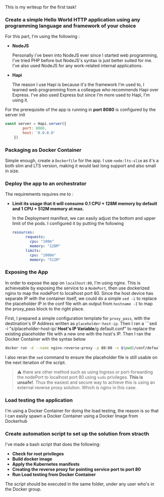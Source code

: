 
This is my writeup for the first task!

### Create a simple Hello World HTTP application using any programming language and framework of your choice

For this part, I'm using the following :
- **NodeJS**

 	Personally i've been into NodeJS ever since I started web programming, I've tried PHP before but NodeJS's syntax is just better suited for me. I've also used NodeJS for any work-related internal applications.
- **Hapi**

  The reason I use Hapi is because it's the framework I'm used to, I learned web programming from a colleague who recommends Hapi over Express. I've also used Express but since I'm more used to Hapi, I'm using it.

For the prerequisite of the app is running in **port 8080** is configured by the server init 
```JavaScript
const server = Hapi.server({
        port: 8080,
        host: '0.0.0.0'
    })
``` 

### Packaging as Docker Container

Simple enough, create a ```Dockerfile``` for the app. I use ```node:lts-slim``` as it's a both slim and LTS version, making it would last long support and also small in size.

### Deploy the app to an orchestrator

The requirements requires me to :

- **Limit its usage that it will consume 0.1 CPU + 128M memory by default and 1 CPU + 512M memory at max.**

    In the Deployment manifest, we can easily adjust the bottom and upper limit of the pods. I configured it by putting the following
    ```yaml
    resources:
          requests:
            cpu: "100m"
            memory: "128M"
          limits:
            cpu: "1000m"
            memory: "512M"
    ```

### Exposing the App
In order to expose the app on ```localhost:80```, I'm using nginx. This is achieveable by exposing the service to a ```NodePort```, then use dockerized nginx to map the nodePort to localhost port 80. Since the host device has separate IP with the container itself, we could do a simple ```sed -i``` to replace the placeholder IP in the conf file with an output from ```hostname -I``` to map the proxy_pass block to the right place. 

First, I prepared a simple configuration template for ```proxy_pass```, with the destination's IP Address written as ```placeholder-host-ip```. Then I ran a ```sed -i "s/placeholder-host-ip/ **Host's IP Variable**/g default.conf" to replace the existing placeholder file with a new one with the host's IP. Then I ran the Docker Container with the syntax below
```bash
docker run -d --name nginx-reverse-proxy -p 80:80 -v $(pwd)/conf/default.conf:/etc/nginx/conf.d/default.conf:ro nginx:latest
```
I also reran the ```sed``` command to ensure the placeholder file is still usable on the next iteration of the script.

> :warning: there are other method such as using Ingress or port-forwarding the nodePort to localhost port 80 using ```sudo``` privileges. **This is unsafe!**. Thus the easiest and secure way to achieve this is using an external reverse proxy solution. Which is nginx in this case. 

### Load testing the application
I'm using a Docker Container for doing the load testing, the reason is so that I can easily spawn a Docker Container using a Docker Image from Dockerhub 

### Create automation script to set up the solution from stracth

I've made a bash script that does the following:

- **Check for root privileges**
- **Build docker image**
- **Apply the Kubernetes manifests**
- **Creating the reverse proxy for pointing service port to port 80**
- **Run Load testing from Docker Container**

The script should be executed in the same folder, under any user who's in the Docker group.
